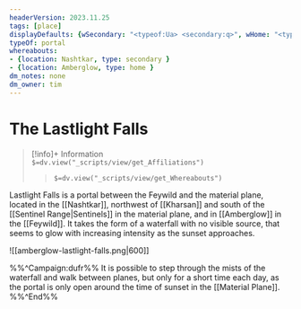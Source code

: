 ```yaml
---
headerVersion: 2023.11.25
tags: [place]
displayDefaults: {wSecondary: "<typeof:Ua> <secondary:q>", wHome: "<typeof:Ua> <home:q>"}
typeOf: portal
whereabouts: 
- {location: Nashtkar, type: secondary }
- {location: Amberglow, type: home }
dm_notes: none
dm_owner: tim
---
```

# The Lastlight Falls
>[!info]+ Information  
> `$=dv.view("_scripts/view/get_Affiliations")`  
>> `$=dv.view("_scripts/view/get_Whereabouts")`

Lastlight Falls is a portal between the Feywild and the material plane, located in the [[Nashtkar]], northwest of [[Kharsan]] and south of the [[Sentinel Range|Sentinels]] in the material plane, and in [[Amberglow]] in the [[Feywild]]. It takes the form of a waterfall with no visible source, that seems to glow with increasing intensity as the sunset approaches. 

![[amberglow-lastlight-falls.png|600]]

%%^Campaign:dufr%%
It is possible to step through the mists of the waterfall and walk between planes, but only for a short time each day, as the portal is only open around the time of sunset in the [[Material Plane]].
%%^End%%